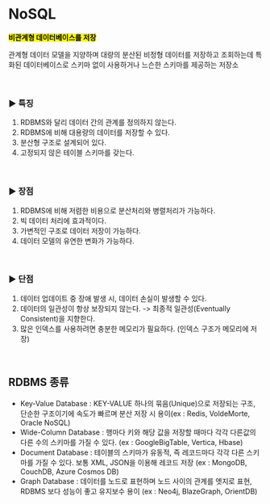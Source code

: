 # NoSQL
<mark>**비관계형 데이터베이스를 저장**</mark>

관계형 데이터 모델을 지양하며 대량의 분산된 비정형 데이터를 저장하고 조회하는데 특화된 데이터베이스로 스키마 없이 사용하거나 느슨한 스키마를 제공하는 저장소

</br>

### ▶️ 특징 
1. RDBMS와 달리 데이터 간의 관계를 정의하지 않는다. 
2. RDBMS에 비해 대용량의 데이터를 저장할 수 있다.
4. 분산형 구조로 설계되어 있다.
5. 고정되지 않은 테이블 스키마를 갖는다. 

</br>

### ▶️ 장점
1. RDBMS에 비해 저렴한 비용으로 분산처리와 병렬처리가 가능하다.
2. 빅 데이터 처리에 효과적이다. 
3. 가변적인 구조로 데이터 저장이 가능하다.
4. 데이터 모델의 유연한 변화가 가능하다.

</br>


### ▶️ 단점
1. 데이터 업데이트 중 장애 발생 시, 데이터 손실이 발생할 수 있다.
2. 데이터의 일관성이 항상 보장되지 않는다.  -> 최종적 일관성(Eventually Consistent)을 지향한다.
3. 많은 인덱스를 사용하려면 충분한 메모리가 필요하다. (인덱스 구조가 메모리에 저장)


</br>



## RDBMS 종류

- Key-Value Database : KEY-VALUE 하나의 묶음(Unique)으로 저장되는 구조, 단순한 구조이기에 속도가 빠르며 분산 저장 시 용이(ex : Redis, VoldeMorte, Oracle NoSQL)
- Wide-Column Database : 행마다 키와 해당 값을 저장할 때마다 각각 다른값의 다른 수의 스키마를 가질 수 있다. (ex : GoogleBigTable, Vertica, Hbase)
- Document Database : 테이블의 스키마가 유동적, 즉 레코드마다 각각 다른 스키마를 가질 수 있다. 보통 XML, JSON을 이용해 레코드 저장 (ex : MongoDB, CouchDB, Azure Cosmos DB)
- Graph Database : 데이터를 노드로 표현하며 노드 사이의 관계를 엣지로 표현, RDBMS 보다 성능이 좋고 유지보수 용이 (ex : Neo4j, BlazeGraph, OrientDB) 

</br>

